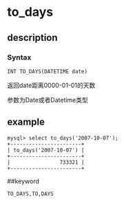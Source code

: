 # to_days
## description
### Syntax

`INT TO_DAYS(DATETIME date)`


返回date距离0000-01-01的天数

参数为Date或者Datetime类型

## example

```
mysql> select to_days('2007-10-07');
+-----------------------+
| to_days('2007-10-07') |
+-----------------------+
|                733321 |
+-----------------------+
```

##keyword

    TO_DAYS,TO,DAYS
